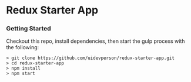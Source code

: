 # Redux Starter App


### Getting Started
Checkout this repo, install dependencies, then start the gulp process with the following:

```
> git clone https://github.com/uidevperson/redux-starter-app.git
> cd redux-starter-app
> npm install
> npm start
```




